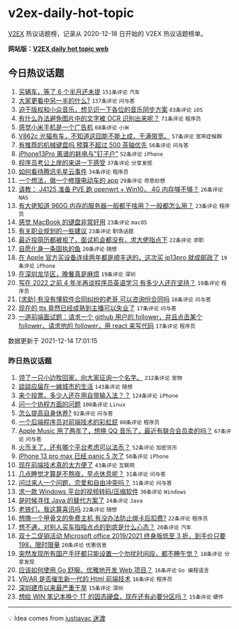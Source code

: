 # v2ex-daily-hot-topic

[V2EX](https://www.v2ex.com/) 热议话题榜，记录从 2020-12-18 日开始的 V2EX 热议话题榜单。

**网站版：[V2EX daily hot topic web](https://boojack.github.io/v2ex-daily-hot-topic-web/)**

## 今日热议话题

<!-- TODAY BEGIN -->

1. [买辆车，等了 6 个半月还未提](https://www.v2ex.com/t/822035) `151条评论` `汽车`
1. [大家更看中另一半的什么?](https://www.v2ex.com/t/822017) `137条评论` `问与答`
1. [迫于版权和小众音乐，想见识一下各位的音乐同步方案](https://www.v2ex.com/t/822025) `83条评论` `iOS`
1. [有什么办法避免图片中的文字被 OCR 识别出来呢？](https://www.v2ex.com/t/822041) `71条评论` `程序员`
1. [感觉小米手机是一个广告机](https://www.v2ex.com/t/822136) `68条评论` `小米`
1. [V862c 光猫有车，不知道这回能不能上成，干满带宽。](https://www.v2ex.com/t/822073) `57条评论` `宽带症候群`
1. [有推荐的机械键盘吗 预算不超过 500 茶轴优先](https://www.v2ex.com/t/822081) `56条评论` `问与答`
1. [iPhone13Pro 离谱的耗电与"钉子户"](https://www.v2ex.com/t/822043) `52条评论` `iPhone`
1. [程序员考公上岸的来讲一下感受](https://www.v2ex.com/t/822220) `37条评论` `分享发现`
1. [如何看待腾讯毛星云事件](https://www.v2ex.com/t/822235) `34条评论` `程序员`
1. [一个想法，做一个修理电动车的 app](https://www.v2ex.com/t/822018) `29条评论` `奇思妙想`
1. [请教： J4125 准备 PVE 跑 openwrt + Win10， 4G 内存够不够？](https://www.v2ex.com/t/822208) `26条评论` `NAS`
1. [有大佬知道 960G 内存的服务器一般都干啥用？一般都怎么用？](https://www.v2ex.com/t/822225) `23条评论` `程序员`
1. [感觉 MacBook 的键盘非常好用](https://www.v2ex.com/t/822093) `23条评论` `macOS`
1. [有关职业规划的一些建议](https://www.v2ex.com/t/822015) `23条评论` `职场话题`
1. [最近投简历都被拒了，面试机会都没有，求大佬指点下](https://www.v2ex.com/t/822127) `22条评论` `求职`
1. [自愿化身一条固执的鱼](https://www.v2ex.com/t/822091) `20条评论` `随想`
1. [在 Apple 官方买设备连续两年都是顺丰送的，这次买 ip13pro 就成邮政了](https://www.v2ex.com/t/822121) `19条评论` `iPhone`
1. [在深圳龙华区，晚餐真是麻烦](https://www.v2ex.com/t/822028) `19条评论` `深圳`
1. [写在 2022 之前 4 年半再谈程序员英语学习 有多少人还在坚持？](https://www.v2ex.com/t/822022) `19条评论` `程序员`
1. [[求助] 有没有懂软件合同纠纷的老哥,可以咨询份合同吗](https://www.v2ex.com/t/822132) `18条评论` `问与答`
1. [现在的 tts 竟然已经成熟到主播可以失业了](https://www.v2ex.com/t/822163) `17条评论` `问与答`
1. [一道前端面试题：请求一个 github 用户的 follower，并且点击某个 follower，请求他的 follower，用 react 来写代码](https://www.v2ex.com/t/822089) `17条评论` `程序员`

数据更新于 2021-12-14 17:01:15

<!-- TODAY END -->

### 昨日热议话题

<!-- YESTERDAY BEGIN -->

1. [领了一只小边牧回家，向大家征询一个名字。](https://www.v2ex.com/t/821771) `212条评论` `宠物`
1. [談談应届在一線城市的生活](https://www.v2ex.com/t/821856) `143条评论` `随想`
1. [来个投票，多少人还在用自带输入法？？](https://www.v2ex.com/t/821922) `124条评论` `iPhone`
1. [问一个协程方面的问题](https://www.v2ex.com/t/821871) `100条评论` `Linux`
1. [怎么提高自身休养?](https://www.v2ex.com/t/821764) `92条评论` `问与答`
1. [一个后端程序员对前端技术的彩虹屁](https://www.v2ex.com/t/821809) `80条评论` `程序员`
1. [Apple Music 用了两年了，想换 QQ 音乐了，最近有联合会员卖的吗？](https://www.v2ex.com/t/821767) `67条评论` `问与答`
1. [火币关了，还有哪个平台考虑可以法币？](https://www.v2ex.com/t/821757) `52条评论` `加密货币`
1. [iPhone 13 pro max 已经 panic 5 次了](https://www.v2ex.com/t/821797) `50条评论` `iPhone`
1. [现在前端技术真的太方便了](https://www.v2ex.com/t/821768) `43条评论` `互联网`
1. [几点睡觉才算是不熬夜，早点休息呢？](https://www.v2ex.com/t/821903) `31条评论` `问与答`
1. [问过来人一个问题，恋爱和自由冲突吗？](https://www.v2ex.com/t/821792) `31条评论` `问与答`
1. [求一款 Windows 平台的视频转码/压缩软件](https://www.v2ex.com/t/821885) `30条评论` `Windows`
1. [是时候寻找 Java 的替代方案了](https://www.v2ex.com/t/821918) `24条评论` `Java`
1. [老铁们，我这算喜讯吗](https://www.v2ex.com/t/821977) `22条评论` `随想`
1. [想撸一个甲骨文的免费主机,有没办法防止绑卡后扣费?](https://www.v2ex.com/t/821937) `22条评论` `程序员`
1. [想不通，对别人买车指指点点的到底是什么心态？](https://www.v2ex.com/t/821908) `20条评论` `汽车`
1. [双十二促销活动 Microsoft office 2019/2021 终身版低至 3 折，到手价只要 198，限时限量](https://www.v2ex.com/t/821888) `20条评论` `优惠信息`
1. [突然发现所有国产手环都只能设置一个勿扰时间段，都不睡午觉？](https://www.v2ex.com/t/821790) `18条评论` `分享发现`
1. [应该如何使用 Go 舒服、优雅地开发 Web 项目？](https://www.v2ex.com/t/821961) `16条评论` `Go 编程语言`
1. [VR/AR 是否催生新一代的 Html 前端技术](https://www.v2ex.com/t/821917) `16条评论` `程序员`
1. [深圳建市以来最严重干旱](https://www.v2ex.com/t/821882) `15条评论` `深圳`
1. [想给 WIN 笔记本换个 1T 的固态硬盘，现在还有必要分区吗？](https://www.v2ex.com/t/821794) `15条评论` `硬件`

<!-- YESTERDAY END -->

---

💡 Idea comes from [justjavac 迷渡](https://github.com/justjavac/)
